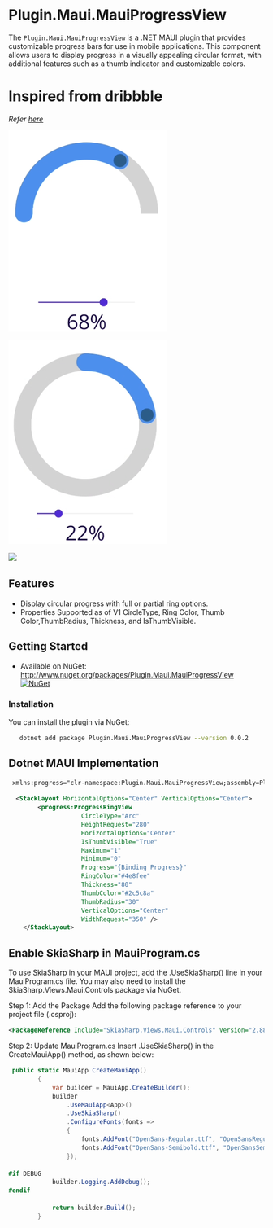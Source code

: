 # Plugin.Maui.MauiProgressView

The `Plugin.Maui.MauiProgressView` is a .NET MAUI plugin that provides customizable progress bars for use in mobile applications. This component allows users to display progress in a visually appealing circular format, with additional features such as a thumb indicator and customizable colors.

# Inspired from dribbble 
_Refer [here](https://dribbble.com/shots/19500244-Attendance-App?utm_source=Clipboard_Shot&utm_campaign=agungmahendra15&utm_content=Attendance%20App&utm_medium=Social_Share&utm_source=Clipboard_Shot&utm_campaign=agungmahendra15&utm_content=Attendance%20App&utm_medium=Social_Share)_

![MauiProgressView](https://raw.githubusercontent.com/samirgcofficial/Plugin.Maui.ProgressView/main/Images/ArcCircle.png)
  
 ![MauiProgressView](https://raw.githubusercontent.com/samirgcofficial/Plugin.Maui.ProgressView/main/Images/FullCircle.png)


<a href="https://www.buymeacoffee.com/samirgc"><img src="https://img.buymeacoffee.com/button-api/?text=1 coffee fuels this project!&emoji=&slug=samirgc&button_colour=FFDD00&font_colour=000000&font_family=Cookie&outline_colour=000000&coffee_colour=ffffff" /></a>

## Features

- Display circular progress with full or partial ring options.
- Properties Supported as of V1 CircleType, Ring Color, Thumb Color,ThumbRadius, Thickness, and IsThumbVisible.

## Getting Started

* Available on NuGet: <http://www.nuget.org/packages/Plugin.Maui.MauiProgressView> [![NuGet](https://img.shields.io/nuget/v/Plugin.Maui.MauiProgressView.svg?label=NuGet)](https://www.nuget.org/packages/Plugin.Maui.MauiProgressView/)


### Installation

You can install the plugin via NuGet:

```sh
   dotnet add package Plugin.Maui.MauiProgressView --version 0.0.2 
```


## Dotnet MAUI Implementation 
```xml
 xmlns:progress="clr-namespace:Plugin.Maui.MauiProgressView;assembly=Plugin.Maui.MauiProgressView"
 ```

```xml
  <StackLayout HorizontalOptions="Center" VerticalOptions="Center">
        <progress:ProgressRingView
                    CircleType="Arc"
                    HeightRequest="280"
                    HorizontalOptions="Center"
                    IsThumbVisible="True"
                    Maximum="1"
                    Minimum="0"
                    Progress="{Binding Progress}"
                    RingColor="#4e8fee"
                    Thickness="80"
                    ThumbColor="#2c5c8a"
                    ThumbRadius="30"
                    VerticalOptions="Center"
                    WidthRequest="350" />
    </StackLayout>
```

## Enable SkiaSharp in MauiProgram.cs
To use SkiaSharp in your MAUI project, add the .UseSkiaSharp() line in your MauiProgram.cs file. You may also need to install the SkiaSharp.Views.Maui.Controls package via NuGet.

Step 1: Add the Package
Add the following package reference to your project file (.csproj):

```xml
<PackageReference Include="SkiaSharp.Views.Maui.Controls" Version="2.88.8" />
```
Step 2: Update MauiProgram.cs
Insert .UseSkiaSharp() in the CreateMauiApp() method, as shown below:

```csharp 
 public static MauiApp CreateMauiApp()
        {
            var builder = MauiApp.CreateBuilder();
            builder
                .UseMauiApp<App>()
                .UseSkiaSharp()
                .ConfigureFonts(fonts =>
                {
                    fonts.AddFont("OpenSans-Regular.ttf", "OpenSansRegular");
                    fonts.AddFont("OpenSans-Semibold.ttf", "OpenSansSemibold");
                });

#if DEBUG
    		builder.Logging.AddDebug();
#endif

            return builder.Build();
        }


```



